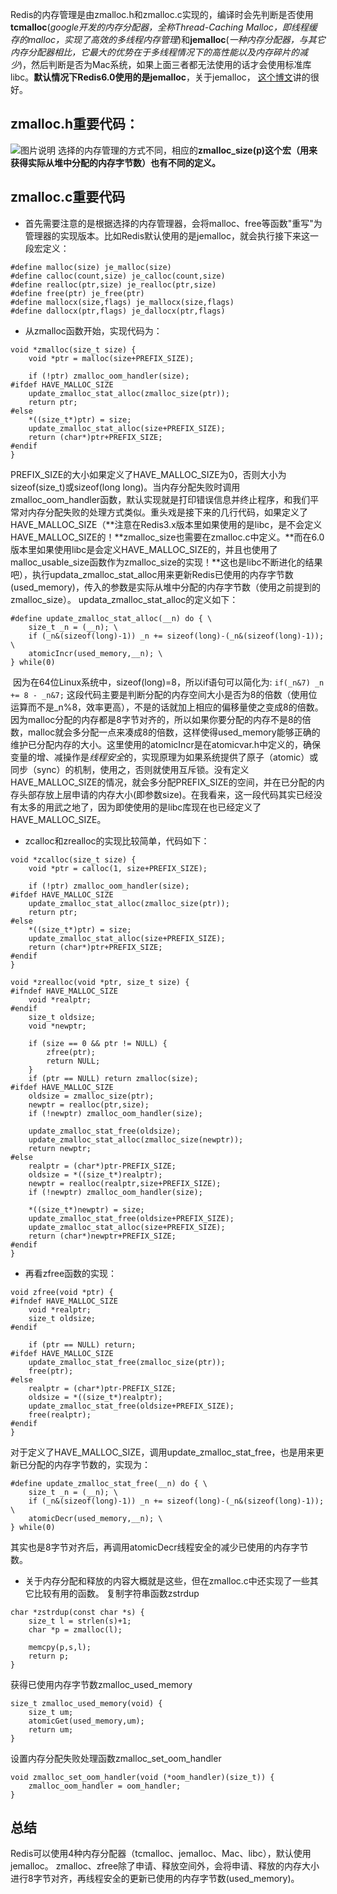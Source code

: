 ​	Redis的内存管理是由zmalloc.h和zmalloc.c实现的，编译时会先判断是否使用**tcmalloc**(*google开发的内存分配器，全称Thread-Caching Malloc，即线程缓存的malloc，实现了高效的多线程内存管理*)和**jemalloc**(*一种内存分配器，与其它内存分配器相比，它最大的优势在于多线程情况下的高性能以及内存碎片的减少*)，然后判断是否为Mac系统，如果上面三者都无法使用的话才会使用标准库libc。**默认情况下Redis6.0使用的是jemalloc**，关于jemalloc， [这个博文](https://youjiali1995.github.io/allocator/jemalloc/)讲的很好。 

## zmalloc.h重要代码：
![图片说明](https://uploadfiles.nowcoder.com/images/20200826/570466532_1598443190596_801434B5F4ACD2407942044548A064EC "图片标题") 
选择的内存管理的方式不同，相应的**zmalloc_size(p)这个宏（用来获得实际从堆中分配的内存字节数）也有不同的定义。**

## zmalloc.c重要代码

 * 首先需要注意的是根据选择的内存管理器，会将malloc、free等函数"重写"为管理器的实现版本。比如Redis默认使用的是jemalloc，就会执行接下来这一段宏定义：
```
#define malloc(size) je_malloc(size)
#define calloc(count,size) je_calloc(count,size)
#define realloc(ptr,size) je_realloc(ptr,size)
#define free(ptr) je_free(ptr)
#define mallocx(size,flags) je_mallocx(size,flags)
#define dallocx(ptr,flags) je_dallocx(ptr,flags)
```
 * 从zmalloc函数开始，实现代码为：
```
void *zmalloc(size_t size) {
    void *ptr = malloc(size+PREFIX_SIZE);

    if (!ptr) zmalloc_oom_handler(size);
#ifdef HAVE_MALLOC_SIZE
    update_zmalloc_stat_alloc(zmalloc_size(ptr));
    return ptr;
#else
    *((size_t*)ptr) = size;
    update_zmalloc_stat_alloc(size+PREFIX_SIZE);
    return (char*)ptr+PREFIX_SIZE;
#endif
}
```
​	PREFIX_SIZE的大小如果定义了HAVE_MALLOC_SIZE为0，否则大小为sizeof(size_t)或sizeof(long long)。当内存分配失败时调用zmalloc_oom_handler函数，默认实现就是打印错误信息并终止程序，和我们平常对内存分配失败的处理方式类似。
​	重头戏是接下来的几行代码，如果定义了HAVE_MALLOC_SIZE（**注意在Redis3.x版本里如果使用的是libc，是不会定义HAVE_MALLOC_SIZE的！**zmalloc_size也需要在zmalloc.c中定义。**而在6.0版本里如果使用libc是会定义HAVE_MALLOC_SIZE的，并且也使用了malloc_usable_size函数作为zmalloc_size的实现！**这也是libc不断进化的结果吧），执行updata_zmalloc_stat_alloc用来更新Redis已使用的内存字节数(used_memory)，传入的参数是实际从堆中分配的内存字节数（使用之前提到的zmalloc_size）。
updata_zmalloc_stat_alloc的定义如下：

```
#define update_zmalloc_stat_alloc(__n) do { \
    size_t _n = (__n); \
    if (_n&(sizeof(long)-1)) _n += sizeof(long)-(_n&(sizeof(long)-1)); \
    atomicIncr(used_memory,__n); \
} while(0)
```
​	因为在64位Linux系统中，sizeof(long)=8，所以if语句可以简化为: `if(_n&7) _n += 8 - _n&7;`
这段代码主要是判断分配的内存空间大小是否为8的倍数（使用位运算而不是_n%8，效率更高），不是的话就加上相应的偏移量使之变成8的倍数。因为malloc分配的内存都是8字节对齐的，所以如果你要分配的内存不是8的倍数，malloc就会多分配一点来凑成8的倍数，这样使得used_memory能够正确的维护已分配内存的大小。这里使用的atomicIncr是在atomicvar.h中定义的，确保变量的增、减操作是*线程安全*的，实现原理为如果系统提供了原子（atomic）或同步（sync）的机制，使用之，否则就使用互斥锁。
​	没有定义HAVE_MALLOC_SIZE的情况，就会多分配PREFIX_SIZE的空间，并在已分配的内存头部存放上层申请的内存大小(即参数size)。在我看来，这一段代码其实已经没有太多的用武之地了，因为即使使用的是libc库现在也已经定义了HAVE_MALLOC_SIZE。

* zcalloc和zrealloc的实现比较简单，代码如下：

```
void *zcalloc(size_t size) {
    void *ptr = calloc(1, size+PREFIX_SIZE);

    if (!ptr) zmalloc_oom_handler(size);
#ifdef HAVE_MALLOC_SIZE
    update_zmalloc_stat_alloc(zmalloc_size(ptr));
    return ptr;
#else
    *((size_t*)ptr) = size;
    update_zmalloc_stat_alloc(size+PREFIX_SIZE);
    return (char*)ptr+PREFIX_SIZE;
#endif
}
```
```
void *zrealloc(void *ptr, size_t size) {
#ifndef HAVE_MALLOC_SIZE
    void *realptr;
#endif
    size_t oldsize;
    void *newptr;

    if (size == 0 && ptr != NULL) {
        zfree(ptr);
        return NULL;
    }
    if (ptr == NULL) return zmalloc(size);
#ifdef HAVE_MALLOC_SIZE
    oldsize = zmalloc_size(ptr);
    newptr = realloc(ptr,size);
    if (!newptr) zmalloc_oom_handler(size);

    update_zmalloc_stat_free(oldsize);
    update_zmalloc_stat_alloc(zmalloc_size(newptr));
    return newptr;
#else
    realptr = (char*)ptr-PREFIX_SIZE;
    oldsize = *((size_t*)realptr);
    newptr = realloc(realptr,size+PREFIX_SIZE);
    if (!newptr) zmalloc_oom_handler(size);

    *((size_t*)newptr) = size;
    update_zmalloc_stat_free(oldsize+PREFIX_SIZE);
    update_zmalloc_stat_alloc(size+PREFIX_SIZE);
    return (char*)newptr+PREFIX_SIZE;
#endif
}
```
 * 再看zfree函数的实现：
```
void zfree(void *ptr) {
#ifndef HAVE_MALLOC_SIZE
    void *realptr;
    size_t oldsize;
#endif

    if (ptr == NULL) return;
#ifdef HAVE_MALLOC_SIZE
    update_zmalloc_stat_free(zmalloc_size(ptr));
    free(ptr);
#else
    realptr = (char*)ptr-PREFIX_SIZE;
    oldsize = *((size_t*)realptr);
    update_zmalloc_stat_free(oldsize+PREFIX_SIZE);
    free(realptr);
#endif
}
```
对于定义了HAVE_MALLOC_SIZE，调用update_zmalloc_stat_free，也是用来更新已分配的内存字节数的，实现为：
```
#define update_zmalloc_stat_free(__n) do { \
    size_t _n = (__n); \
    if (_n&(sizeof(long)-1)) _n += sizeof(long)-(_n&(sizeof(long)-1)); \
    atomicDecr(used_memory,__n); \
} while(0)
```
其实也是8字节对齐后，再调用atomicDecr线程安全的减少已使用的内存字节数。
 * 关于内存分配和释放的内容大概就是这些，但在zmalloc.c中还实现了一些其它比较有用的函数。
 复制字符串函数zstrdup
```
char *zstrdup(const char *s) {
    size_t l = strlen(s)+1;
    char *p = zmalloc(l);

    memcpy(p,s,l);
    return p;
}
```
 获得已使用内存字节数zmalloc_used_memory
```
size_t zmalloc_used_memory(void) {
    size_t um;
    atomicGet(used_memory,um);
    return um;
}
```
设置内存分配失败处理函数zmalloc_set_oom_handler
```
void zmalloc_set_oom_handler(void (*oom_handler)(size_t)) {
    zmalloc_oom_handler = oom_handler;
}
```

## 总结

Redis可以使用4种内存分配器（tcmalloc、jemalloc、Mac、libc），默认使用jemalloc。
zmalloc、zfree除了申请、释放空间外，会将申请、释放的内存大小进行8字节对齐，再线程安全的更新已使用的内存字节数(used_memory)。